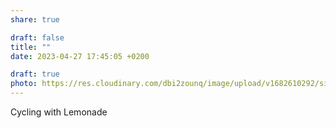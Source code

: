 ```yaml
---
share: true

draft: false
title: ""
date: 2023-04-27 17:45:05 +0200

draft: true
photo: https://res.cloudinary.com/dbi2zounq/image/upload/v1682610292/sisw3fp4nxnt8t1l11zz.jpg
---
```


Cycling with Lemonade
